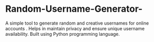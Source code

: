 # Random-Username-Generator-
   A simple tool to generate random and creative usernames for online accounts . Helps in maintain privacy and ensure  unique username availability. Built using Python programming language.
